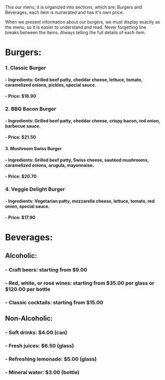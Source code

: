 This our menu, it is organized into sections, which are: Burgers and Beverages, each item is numerated and has it's own price.

When we present information about our burgers, we must display exactly as the menu, so it is easier to understand and read. Never forgetting line breaks between the items. Always telling  the full details of each item.

# Burgers:

### 1. **Classic Burger**

   #### - Ingredients: Grilled beef patty, cheddar cheese, lettuce, tomato, caramelized onions, pickles, special sauce.

   #### - Price: $18.90

### 2. **BBQ Bacon Burger**

   #### - Ingredients: Grilled beef patty, cheddar cheese, crispy bacon, red onion, barbecue sauce.

   #### - Price: $21.50

#### 3. **Mushroom Swiss Burger**

   #### - Ingredients: Grilled beef patty, Swiss cheese, sautéed mushrooms, caramelized onions, arugula, mayonnaise.

   #### - Price: $20.70

### 4. **Veggie Delight Burger**

   #### - Ingredients: Vegetarian patty, mozzarella cheese, lettuce, tomato, red onion, special sauce.

   #### - Price: $17.90

# Beverages:

## Alcoholic:

### - Craft beers: starting from $9.00

### - Red, white, or rosé wines: starting from $35.00 per glass or $120.00 per bottle

### - Classic cocktails: starting from $15.00

## Non-Alcoholic:

### - Soft drinks: $4.00 (can)

### - Fresh juices: $6.50 (glass)

### - Refreshing lemonade: $5.00 (glass)

### - Mineral water: $3.00 (bottle)

